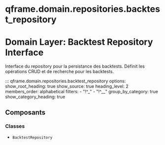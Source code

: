 # qframe.domain.repositories.backtest_repository


Domain Layer: Backtest Repository Interface
==========================================

Interface du repository pour la persistance des backtests.
Définit les opérations CRUD et de recherche pour les backtests.


::: qframe.domain.repositories.backtest_repository
    options:
      show_root_heading: true
      show_source: true
      heading_level: 2
      members_order: alphabetical
      filters:
        - "!^_"
        - "!^__"
      group_by_category: true
      show_category_heading: true

## Composants

### Classes

- `BacktestRepository`

